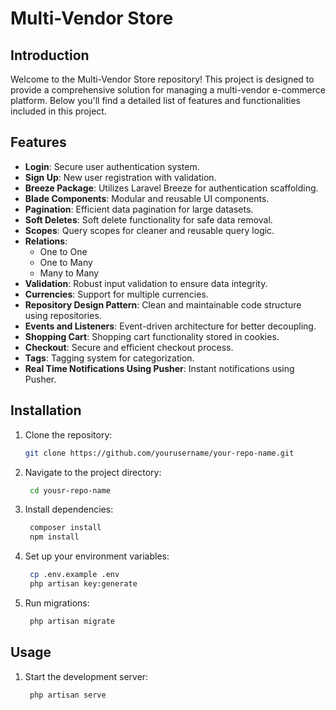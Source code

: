 # Multi-Vendor Store

## Introduction
Welcome to the Multi-Vendor Store repository! This project is designed to provide a comprehensive solution for managing a multi-vendor e-commerce platform. Below you'll find a detailed list of features and functionalities included in this project.

## Features
- **Login**: Secure user authentication system.
- **Sign Up**: New user registration with validation.
- **Breeze Package**: Utilizes Laravel Breeze for authentication scaffolding.
- **Blade Components**: Modular and reusable UI components.
- **Pagination**: Efficient data pagination for large datasets.
- **Soft Deletes**: Soft delete functionality for safe data removal.
- **Scopes**: Query scopes for cleaner and reusable query logic.
- **Relations**: 
  - One to One
  - One to Many
  - Many to Many
- **Validation**: Robust input validation to ensure data integrity.
- **Currencies**: Support for multiple currencies.
- **Repository Design Pattern**: Clean and maintainable code structure using repositories.
- **Events and Listeners**: Event-driven architecture for better decoupling.
- **Shopping Cart**: Shopping cart functionality stored in cookies.
- **Checkout**: Secure and efficient checkout process.
- **Tags**: Tagging system for categorization.
- **Real Time Notifications Using Pusher**: Instant notifications using Pusher.

## Installation
1. Clone the repository:
   ```bash
   git clone https://github.com/yourusername/your-repo-name.git
2. Navigate to the project directory:
   ```bash
    cd yousr-repo-name
3. Install dependencies:
   ```bash
    composer install
    npm install
4. Set up your environment variables:
   ```bash
    cp .env.example .env 
    php artisan key:generate
5. Run migrations:
   ```bash
    php artisan migrate
## Usage
1. Start the development server:
   ```bash
    php artisan serve
